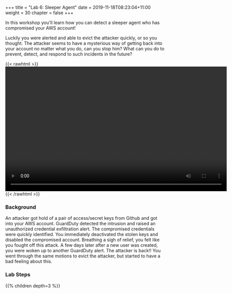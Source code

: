 +++
title = "Lab 6: Sleeper Agent"
date = 2019-11-18T08:23:04+11:00
weight = 30
chapter = false
+++

In this workshop you'll learn how you can detect a sleeper agent who has compromised your  AWS account!

 Luckily you were alerted and able to evict the attacker quickly, or so you thought. The attacker seems to have a mysterious way of getting back into your account no matter what you do, can you stop him? What can you do to prevent, detect, and respond to such incidents in the future?

 {{< rawhtml >}}
<video width="696" height="392" controls>
  <source src="https://apj-security-workshop.s3-ap-southeast-2.amazonaws.com/q4/lab6-intro-sourced.mp4" type="video/mp4">
  Your browser doesn't support video.
</video>
{{< /rawhtml >}}


### Background
 
An attacker got hold of a pair of access/secret keys from Github and got into your AWS account. GuardDuty detected the intrusion and raised an unauthorized credential exfiltration alert. The compromised credentials were quickly identified. You immediately deactivated the stolen keys and disabled the compromised account. Breathing a sigh of relief, you felt like you fought off this attack.
A few days later after a new user was created, you were woken up to another GuardDuty alert. The attacker is back!! You went through the same motions to evict the attacker, but started to have a bad feeling about this.


### Lab Steps
{{% children depth=3 %}}